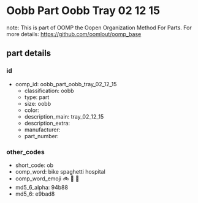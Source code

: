 # Oobb Part Oobb Tray 02 12 15  

note: This is part of OOMP the Oopen Organization Method For Parts. For more details: https://github.com/oomlout/oomp_base

##  part details





### id
* oomp_id: oobb_part_oobb_tray_02_12_15
  * classification: oobb
  * type: part
  * size: oobb
  * color: 
  * description_main: tray_02_12_15
  * description_extra: 
  * manufacturer: 
  * part_number: 

### other_codes
* short_code: ob
* oomp_word: bike spaghetti hospital
* oomp_word_emoji :bike: :spaghetti: :hospital:
* md5_6_alpha: 94b88
* md5_6: e9bad8